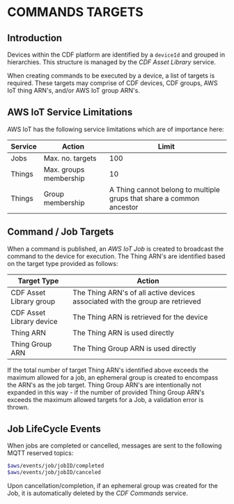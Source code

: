# COMMANDS TARGETS

## Introduction

Devices within the CDF platform are identified by a `deviceId` and grouped in hierarchies.  This structure is managed by the *CDF Asset Library* service.

When creating commands to be executed by a device, a list of targets is required.  These targets may comprise of CDF devices, CDF groups, AWS IoT thing ARN's, and/or AWS IoT group ARN's.

## AWS IoT Service Limitations

AWS IoT has the following service limitations which are of importance here:

Service | Action | Limit
---|---|---
Jobs | Max. no. targets | 100
Things | Max. groups membership | 10
Things | Group membership | A Thing cannot belong to multiple grups that share a common ancestor

## Command / Job Targets

When a command is published, an *AWS IoT Job* is created to broadcast the command to the device for execution.  The Thing ARN's are identified based on the target type provided as follows:

Target Type | Action
---|---
CDF Asset Library group | The Thing ARN's of all active devices associated with the group are retrieved
CDF Asset Library device | The Thing ARN is retrieved for the device
Thing ARN | The Thing ARN is used directly
Thing Group ARN | The Thing Group ARN is used directly

If the total number of target Thing ARN's identified above exceeds the maximum allowed for a job, an ephemeral group is created to encompass the ARN's as the job target.  Thing Group ARN's are intentionally not expanded in this way - if the number of provided Thing Group ARN's exceeds the maximum allowed targets for a Job, a validation error is thrown.

## Job LifeCycle Events

When jobs are completed or cancelled, messages are sent to the following MQTT reserved topics:

```sh
$aws/events/job/jobID/completed
$aws/events/job/jobID/canceled
```

Upon cancellation/completion, if an ephemeral group was created for the Job, it is automatically deleted by the *CDF Commands* service.